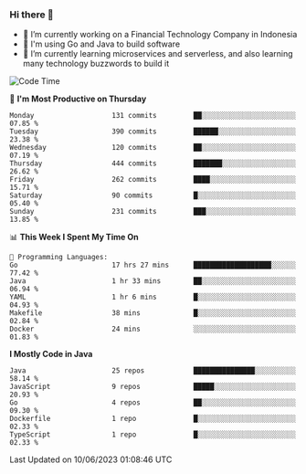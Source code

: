### Hi there 👋

<!--
**mazzama/mazzama** is a ✨ _special_ ✨ repository because its `README.md` (this file) appears on your GitHub profile.

Here are some ideas to get you started:

- 🔭 I’m currently working on ...
- 🌱 I’m currently learning ...
- 👯 I’m looking to collaborate on ...
- 🤔 I’m looking for help with ...
- 💬 Ask me about ...
- 📫 How to reach me: ...
- 😄 Pronouns: ...
- ⚡ Fun fact: ...
-->

- 🔭 I’m currently working on a Financial Technology Company in Indonesia
- :gun: I'm using Go and Java to build software
- 🌱 I’m currently learning microservices and serverless, and also learning many technology buzzwords to build it

<!--START_SECTION:waka-->
![Code Time](http://img.shields.io/badge/Code%20Time-2%2C730%20hrs%2021%20mins-blue)

📅 **I'm Most Productive on Thursday** 

```text
Monday                   131 commits         ██░░░░░░░░░░░░░░░░░░░░░░░   07.85 % 
Tuesday                  390 commits         ██████░░░░░░░░░░░░░░░░░░░   23.38 % 
Wednesday                120 commits         ██░░░░░░░░░░░░░░░░░░░░░░░   07.19 % 
Thursday                 444 commits         ███████░░░░░░░░░░░░░░░░░░   26.62 % 
Friday                   262 commits         ████░░░░░░░░░░░░░░░░░░░░░   15.71 % 
Saturday                 90 commits          █░░░░░░░░░░░░░░░░░░░░░░░░   05.40 % 
Sunday                   231 commits         ███░░░░░░░░░░░░░░░░░░░░░░   13.85 % 
```


📊 **This Week I Spent My Time On** 

```text
💬 Programming Languages: 
Go                       17 hrs 27 mins      ███████████████████░░░░░░   77.42 % 
Java                     1 hr 33 mins        ██░░░░░░░░░░░░░░░░░░░░░░░   06.94 % 
YAML                     1 hr 6 mins         █░░░░░░░░░░░░░░░░░░░░░░░░   04.93 % 
Makefile                 38 mins             █░░░░░░░░░░░░░░░░░░░░░░░░   02.84 % 
Docker                   24 mins             ░░░░░░░░░░░░░░░░░░░░░░░░░   01.83 % 
```

**I Mostly Code in Java** 

```text
Java                     25 repos            ███████████████░░░░░░░░░░   58.14 % 
JavaScript               9 repos             █████░░░░░░░░░░░░░░░░░░░░   20.93 % 
Go                       4 repos             ██░░░░░░░░░░░░░░░░░░░░░░░   09.30 % 
Dockerfile               1 repo              █░░░░░░░░░░░░░░░░░░░░░░░░   02.33 % 
TypeScript               1 repo              █░░░░░░░░░░░░░░░░░░░░░░░░   02.33 % 
```




 Last Updated on 10/06/2023 01:08:46 UTC
<!--END_SECTION:waka-->

